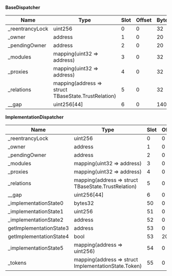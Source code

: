 **BaseDispatcher**

| Name             | Type                                                | Slot | Offset | Bytes | Contract                              |
| ---------------- | --------------------------------------------------- | ---- | ------ | ----- | ------------------------------------- |
| \_reentrancyLock | uint256                                             | 0    | 0      | 32    | src/BaseDispatcher.sol:BaseDispatcher |
| \_owner          | address                                             | 1    | 0      | 20    | src/BaseDispatcher.sol:BaseDispatcher |
| \_pendingOwner   | address                                             | 2    | 0      | 20    | src/BaseDispatcher.sol:BaseDispatcher |
| \_modules        | mapping(uint32 => address)                          | 3    | 0      | 32    | src/BaseDispatcher.sol:BaseDispatcher |
| \_proxies        | mapping(uint32 => address)                          | 4    | 0      | 32    | src/BaseDispatcher.sol:BaseDispatcher |
| \_relations      | mapping(address => struct TBaseState.TrustRelation) | 5    | 0      | 32    | src/BaseDispatcher.sol:BaseDispatcher |
| \_\_gap          | uint256[44]                                         | 6    | 0      | 1408  | src/BaseDispatcher.sol:BaseDispatcher |

**ImplementationDispatcher**

| Name                    | Type                                                 | Slot | Offset | Bytes | Contract                                                                   |
| ----------------------- | ---------------------------------------------------- | ---- | ------ | ----- | -------------------------------------------------------------------------- |
| \_reentrancyLock        | uint256                                              | 0    | 0      | 32    | test/implementations/ImplementationDispatcher.sol:ImplementationDispatcher |
| \_owner                 | address                                              | 1    | 0      | 20    | test/implementations/ImplementationDispatcher.sol:ImplementationDispatcher |
| \_pendingOwner          | address                                              | 2    | 0      | 20    | test/implementations/ImplementationDispatcher.sol:ImplementationDispatcher |
| \_modules               | mapping(uint32 => address)                           | 3    | 0      | 32    | test/implementations/ImplementationDispatcher.sol:ImplementationDispatcher |
| \_proxies               | mapping(uint32 => address)                           | 4    | 0      | 32    | test/implementations/ImplementationDispatcher.sol:ImplementationDispatcher |
| \_relations             | mapping(address => struct TBaseState.TrustRelation)  | 5    | 0      | 32    | test/implementations/ImplementationDispatcher.sol:ImplementationDispatcher |
| \_\_gap                 | uint256[44]                                          | 6    | 0      | 1408  | test/implementations/ImplementationDispatcher.sol:ImplementationDispatcher |
| \_implementationState0  | bytes32                                              | 50   | 0      | 32    | test/implementations/ImplementationDispatcher.sol:ImplementationDispatcher |
| \_implementationState1  | uint256                                              | 51   | 0      | 32    | test/implementations/ImplementationDispatcher.sol:ImplementationDispatcher |
| \_implementationState2  | address                                              | 52   | 0      | 20    | test/implementations/ImplementationDispatcher.sol:ImplementationDispatcher |
| getImplementationState3 | address                                              | 53   | 0      | 20    | test/implementations/ImplementationDispatcher.sol:ImplementationDispatcher |
| getImplementationState4 | bool                                                 | 53   | 20     | 1     | test/implementations/ImplementationDispatcher.sol:ImplementationDispatcher |
| \_implementationState5  | mapping(address => uint256)                          | 54   | 0      | 32    | test/implementations/ImplementationDispatcher.sol:ImplementationDispatcher |
| \_tokens                | mapping(address => struct ImplementationState.Token) | 55   | 0      | 32    | test/implementations/ImplementationDispatcher.sol:ImplementationDispatcher |
